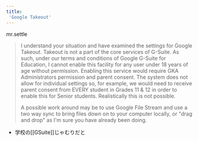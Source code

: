 ```yaml
---
title:
 'Google Takeout'
---
```


mr.settle
> I understand your situation and  have examined the settings for Google Takeout. Takeout is not a part of the core services of G-Suite. As such, under our terms and conditions of Google G-Suite for Education, I cannot enable this facility for any user under 18 years of age without permission. Enabling this service would require GKA Administrators permission and parent consent. The system does not allow for individual settings so, for example, we would need to receive parent consent from EVERY student in Grades 11 & 12 in order to enable this for Senior students. Realistically this is not possible.
>
>  A possible work around may be to use Google File Stream and use a two way sync to bring files down on to your computer locally, or "drag and drop" as I'm sure you have already been doing.
- 学校の[[GSuite]]じゃむりだと

